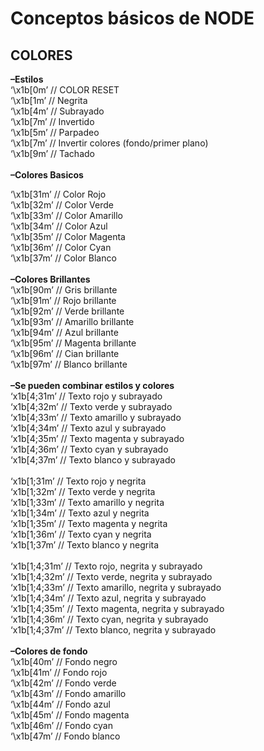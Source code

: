 # Conceptos básicos de NODE

## COLORES

**–Estilos**<br>
‘\x1b[0m’   // COLOR RESET<br>
‘\x1b[1m’   // Negrita<br>
‘\x1b[4m’   // Subrayado<br>
‘\x1b[7m’   // Invertido<br>
‘\x1b[5m’   // Parpadeo<br>
‘\x1b[7m’   // Invertir colores (fondo/primer plano)<br>
‘\x1b[9m’   // Tachado<br><br>
**–Colores Basicos**<br>

‘\x1b[31m’  // Color Rojo<br>
‘\x1b[32m’  // Color Verde<br>
‘\x1b[33m’  // Color Amarillo<br>
‘\x1b[34m’  // Color Azul<br>
‘\x1b[35m’  // Color Magenta<br>
‘\x1b[36m’  // Color Cyan<br>
‘\x1b[37m’  // Color Blanco<br><br>
**–Colores Brillantes**<br>
‘\x1b[90m’  // Gris brillante<br>
‘\x1b[91m’  // Rojo brillante<br>
‘\x1b[92m’  // Verde brillante<br>
‘\x1b[93m’  // Amarillo brillante<br>
‘\x1b[94m’  // Azul brillante<br>
‘\x1b[95m’  // Magenta brillante<br>
‘\x1b[96m’  // Cian brillante<br>
‘\x1b[97m’  // Blanco brillante<br><br>
**–Se pueden combinar estilos y colores**<br>
‘x1b[4;31m’ // Texto rojo y subrayado<br>
‘x1b[4;32m’ // Texto verde y subrayado<br>
‘x1b[4;33m’ // Texto amarillo y subrayado<br>
‘x1b[4;34m’ // Texto azul y subrayado<br>
‘x1b[4;35m’ // Texto magenta y subrayado<br>
‘x1b[4;36m’ // Texto cyan y subrayado<br>
‘x1b[4;37m’ // Texto blanco y subrayado<br><br>
‘x1b[1;31m’ // Texto rojo y negrita <br>
‘x1b[1;32m’ // Texto verde y negrita <br>
‘x1b[1;33m’ // Texto amarillo y negrita <br>
‘x1b[1;34m’ // Texto azul y negrita <br>
‘x1b[1;35m’ // Texto magenta y negrita <br>
‘x1b[1;36m’ // Texto cyan y negrita <br>
‘x1b[1;37m’ // Texto blanco y negrita <br><br>
‘x1b[1;4;31m’ // Texto rojo, negrita y subrayado<br>
‘x1b[1;4;32m’ // Texto verde, negrita y subrayado<br>
‘x1b[1;4;33m’ // Texto amarillo, negrita y subrayado<br>
‘x1b[1;4;34m’ // Texto azul, negrita y subrayado<br>
‘x1b[1;4;35m’ // Texto magenta, negrita y subrayado<br>
‘x1b[1;4;36m’ // Texto cyan, negrita y subrayado<br>
‘x1b[1;4;37m’ // Texto blanco, negrita y subrayado<br><br>
**–Colores de fondo**<br>
‘\x1b[40m’  // Fondo negro<br>
‘\x1b[41m’  // Fondo rojo<br>
‘\x1b[42m’  // Fondo verde<br>
‘\x1b[43m’  // Fondo amarillo<br>
‘\x1b[44m’  // Fondo azul<br>
‘\x1b[45m’  // Fondo magenta<br>
‘\x1b[46m’  // Fondo cyan<br>
‘\x1b[47m’  // Fondo blanco</p>



